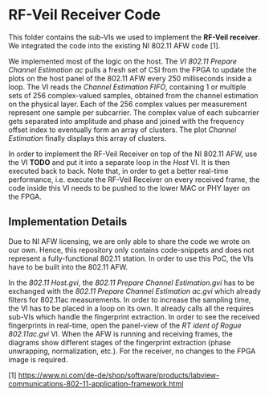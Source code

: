 # RF-Veil Receiver Code

This folder contains the sub-VIs we used to implement the **RF-Veil receiver**. We integrated the code into the existing NI 802.11 AFW code [1].

We implemented most of the logic on the host. The *VI 802.11 Prepare Channel Estimation ac* pulls a fresh set of CSI from the FPGA to update the plots on the host panel of the 802.11 AFW every 250 milliseconds inside a loop.  The VI reads the *Channel Estimation FIFO*, containing 1 or multiple sets of 256 complex-valued samples, obtained from the channel estimation on the physical layer. Each of the 256 complex values per measurement represent one sample per subcarrier. The complex value of each subcarrier gets separated into amplitude and phase and joined with the frequency offset index to eventually form an array of clusters. The plot *Channel Estimation* finally displays this array of clusters.

In order to implement the RF-Veil Receiver on top of the NI 802.11 AFW, use the VI **TODO** and put it into a separate loop in the *Host* VI. It is then executed back to back. Note that, in order to get a better real-time performance, i.e. execute the RF-Veil Receiver on every received frame, the code inside this VI needs to be pushed to the lower MAC or PHY layer on the FPGA. 

## Implementation Details

Due to NI AFW licensing, we are only able to share the code we wrote on our own. Hence, this repository only contains code-snippets and does not represent a fully-functional 802.11 station. In order to use this PoC, the VIs have to be built into the 802.11 AFW.

In the *802.11 Host.gvi*, the *802.11 Prepare Channel Estimation.gvi* has to be exchanged with the *802.11 Prepare Channel Estimation ac.gvi* which already filters for 802.11ac measurements. In order to increase the sampling time, the VI has to be placed in a loop on its own. It already calls all the requires sub-VIs which handle the fingerprint extraction. In order to see the received fingerprints in real-time, open the panel-view of the *RT ident of Rogue 802.11ac.gvi* VI. When the AFW is running and receiving frames, the diagrams show different stages of the fingerprint extraction (phase unwrapping, normalization, etc.). For the receiver, no changes to the FPGA image is required. 


[1] https://www.ni.com/de-de/shop/software/products/labview-communications-802-11-application-framework.html
